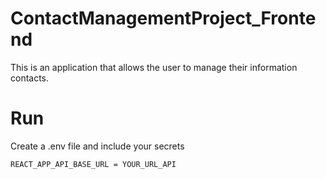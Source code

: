 # ContactManagementProject_Frontend

This is an application that allows the user to manage their information contacts.

# Run 
Create a .env file and include your secrets 

```
REACT_APP_API_BASE_URL = YOUR_URL_API 
```






